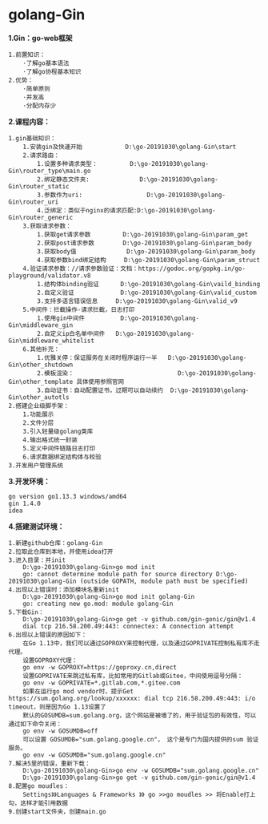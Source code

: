 # golang-Gin

**1.Gin：go-web框架**

    1.前置知识：
        ·了解go基本语法
        ·了解go协程基本知识
    2.优势：
        ·简单原则
        ·并发高
        ·分配内存少

**2.课程内容：**
    
    1.gin基础知识：
        1.安装gin及快速开始            D:\go-20191030\golang-Gin\start
        2.请求路由：
            1.设置多种请求类型：         D:\go-20191030\golang-Gin\router_type\main.go
            2.绑定静态文件夹:              D:\go-20191030\golang-Gin\router_static
            3.参数作为uri:                  D:\go-20191030\golang-Gin\router_uri
            4.泛绑定：类似于nginx的请求匹配:D:\go-20191030\golang-Gin\router_generic
        3.获取请求参数：
            1.获取get请求参数         D:\go-20191030\golang-Gin\param_get
            2.获取post请求参数        D:\go-20191030\golang-Gin\param_body
            3.获取body值              D:\go-20191030\golang-Gin\param_body
            4.获取参数bind绑定结构     D:\go-20191030\golang-Gin\param_struct
        4.验证请求参数：//请求参数验证：文档：https://godoc.org/gopkg.in/go-playground/validator.v8
            1.结构体binding验证      D:\go-20191030\golang-Gin\vaild_binding
            2.自定义验证             D:\go-20191030\golang-Gin\valid_custom
            3.支持多语言错误信息     D:\go-20191030\golang-Gin\valid_v9
        5.中间件：拦截操作-请求拦截，日志打印
            1.使用gin中间件          D:\go-20191030\golang-Gin\middleware_gin
            2.自定义ip白名单中间件   D:\go-20191030\golang-Gin\middleware_whitelist
        6.其他补充：
            1.优雅关停：保证服务在关闭时程序运行一半   D:\go-20191030\golang-Gin\other_shutdown
            2.模板渲染：                             D:\go-20191030\golang-Gin\other_template 具体使用参照官网
            3.自动证书：自动配置证书，过期可以自动续约  D:\go-20191030\golang-Gin\other_autotls
    2.搭建企业级脚手架：
        1.功能展示
        2.文件分层
        3.引入轻量级golang类库
        4.输出格式统一封装
        5.定义中间件链路日志打印
        6.请求数据绑定结构体与校验
    3.开发用户管理系统
    
**3.开发环境：**
    
    go version go1.13.3 windows/amd64
    gin 1.4.0    
    idea
    
**4.搭建测试环境：**

    1.新建github仓库：golang-Gin
    2.拉取此仓库到本地，并使用idea打开
    3.进入目录：并init
        D:\go-20191030\golang-Gin>go mod init
        go: cannot determine module path for source directory D:\go-20191030\golang-Gin (outside GOPATH, module path must be specified)
    4.出现以上错误时：添加模块名重新init
        D:\go-20191030\golang-Gin>go mod init golang-Gin
        go: creating new go.mod: module golang-Gin
    5.下载Gin：
        D:\go-20191030\golang-Gin>go get -v github.com/gin-gonic/gin@v1.4
        dial tcp 216.58.200.49:443: connectex: A connection attempt
    6.出现以上错误的原因如下：
        在Go 1.13中，我们可以通过GOPROXY来控制代理，以及通过GOPRIVATE控制私有库不走代理。
        设置GOPROXY代理：
        go env -w GOPROXY=https://goproxy.cn,direct
        设置GOPRIVATE来跳过私有库，比如常用的Gitlab或Gitee，中间使用逗号分隔：
        go env -w GOPRIVATE=*.gitlab.com,*.gitee.com
        如果在运行go mod vendor时，提示Get https://sum.golang.org/lookup/xxxxxx: dial tcp 216.58.200.49:443: i/o timeout，则是因为Go 1.13设置了
        默认的GOSUMDB=sum.golang.org，这个网站是被墙了的，用于验证包的有效性，可以通过如下命令关闭：
        go env -w GOSUMDB=off
        可以设置 GOSUMDB="sum.golang.google.cn"， 这个是专门为国内提供的sum 验证服务。
        go env -w GOSUMDB="sum.golang.google.cn"
    7.解决5里的错误，重新下载：
        D:\go-20191030\golang-Gin>go env -w GOSUMDB="sum.golang.google.cn"
        D:\go-20191030\golang-Gin>go get -v github.com/gin-gonic/gin@v1.4
    8.配置go moudles：
        Settings》》Languages & Frameworks 》》 go >>go moudles >> 将Enable打上勾，这样才能引用数据
    9.创建start文件夹，创建main.go
